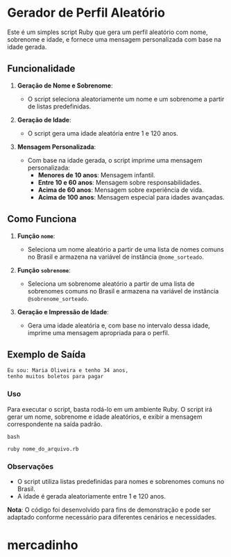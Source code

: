 # Gerador de Perfil Aleatório

Este é um simples script Ruby que gera um perfil aleatório com nome, sobrenome e idade, e fornece uma mensagem personalizada com base na idade gerada. 

## Funcionalidade

1. **Geração de Nome e Sobrenome**:
   - O script seleciona aleatoriamente um nome e um sobrenome a partir de listas predefinidas.

2. **Geração de Idade**:
   - O script gera uma idade aleatória entre 1 e 120 anos.

3. **Mensagem Personalizada**:
   - Com base na idade gerada, o script imprime uma mensagem personalizada:
     - **Menores de 10 anos**: Mensagem infantil.
     - **Entre 10 e 60 anos**: Mensagem sobre responsabilidades.
     - **Acima de 60 anos**: Mensagem sobre experiência de vida.
     - **Acima de 100 anos**: Mensagem especial para idades avançadas.

## Como Funciona

1. **Função `nome`**:
   - Seleciona um nome aleatório a partir de uma lista de nomes comuns no Brasil e armazena na variável de instância `@nome_sorteado`.

2. **Função `sobrenome`**:
   - Seleciona um sobrenome aleatório a partir de uma lista de sobrenomes comuns no Brasil e armazena na variável de instância `@sobrenome_sorteado`.

3. **Geração e Impressão de Idade**:
   - Gera uma idade aleatória e, com base no intervalo dessa idade, imprime uma mensagem apropriada para o perfil.

## Exemplo de Saída

```plaintext
Eu sou: Maria Oliveira e tenho 34 anos,
tenho muitos boletos para pagar
```

### Uso

Para executar o script, basta rodá-lo em um ambiente Ruby. O script irá gerar um nome, sobrenome e idade aleatórios, e exibir a mensagem correspondente na saída padrão.

```
bash

ruby nome_do_arquivo.rb
```

### Observações

   - O script utiliza listas predefinidas para nomes e sobrenomes comuns no Brasil.
   - A idade é gerada aleatoriamente entre 1 e 120 anos.

**Nota**: O código foi desenvolvido para fins de demonstração e pode ser adaptado conforme necessário para diferentes cenários e necessidades.
# mercadinho
